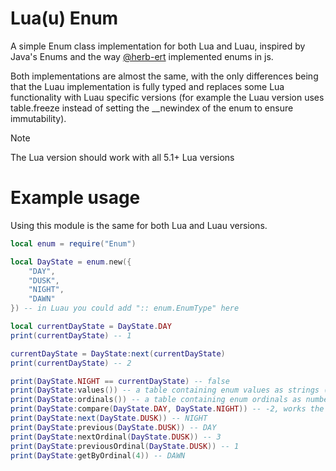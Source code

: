 # Lua(u) Enum
A simple Enum class implementation for both Lua and Luau, inspired by Java's Enums and the way [@herb-ert](https://github.com/herb-ert) implemented enums in js.

Both implementations are almost the same, with the only differences being that the Luau implementation is fully typed and replaces some Lua functionality with Luau specific versions (for example the Luau version uses table.freeze instead of setting the __newindex of the enum to ensure immutability).

> [!NOTE]
> The Lua version should work with all 5.1+ Lua versions

# Example usage
Using this module is the same for both Lua and Luau versions.

```lua
local enum = require("Enum")

local DayState = enum.new({
	"DAY",
	"DUSK",
	"NIGHT",
	"DAWN"
}) -- in Luau you could add ":: enum.EnumType" here

local currentDayState = DayState.DAY
print(currentDayState) -- 1

currentDayState = DayState:next(currentDayState)
print(currentDayState) -- 2

print(DayState.NIGHT == currentDayState) -- false
print(DayState:values()) -- a table containing enum values as strings (DAY, DUSK, NIGHT, DAWN)
print(DayState:ordinals()) -- a table containing enum ordinals as numbers (1, 2, 3, 4)
print(DayState:compare(DayState.DAY, DayState.NIGHT)) -- -2, works the same as Java's compareTo
print(DayState:next(DayState.DUSK)) -- NIGHT
print(DayState:previous(DayState.DUSK)) -- DAY
print(DayState:nextOrdinal(DayState.DUSK)) -- 3
print(DayState:previousOrdinal(DayState.DUSK)) -- 1
print(DayState:getByOrdinal(4)) -- DAWN
```
